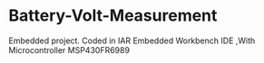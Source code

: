 # Battery-Volt-Measurement

Embedded project. 
Coded in IAR Embedded Workbench IDE ,With Microcontroller MSP430FR6989
